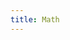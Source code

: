 ```yaml
---
title: Math
---
```


<ExternalRedirect href="https://docs.starswap.xyz/protocol/V2/concepts/advanced-topics/math" />